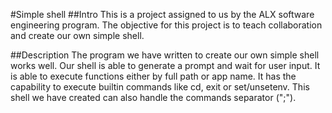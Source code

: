 #Simple shell
##Intro
This is a project assigned to us by the ALX software engineering program. The objective for this project is to teach collaboration and create our own simple shell.

##Description
The program we have written to create our own simple shell works well. Our shell is able to generate a prompt and wait for user input. It is able to execute functions either by full path or app name. It has the capability to execute builtin commands like cd, exit or set/unsetenv. This shell we have created can also handle the commands separator (";").
